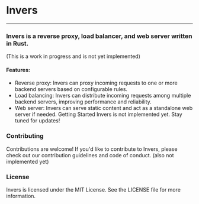 # Invers

---

### Invers is a reverse proxy, load balancer, and web server written in Rust.
(This is a work in progress and is not yet implemented)
#### Features:
- Reverse proxy: Invers can proxy incoming requests to one or more backend servers based on configurable rules.
- Load balancing: Invers can distribute incoming requests among multiple backend servers, improving performance and reliability.
- Web server: Invers can serve static content and act as a standalone web server if needed.
  Getting Started
  Invers is not implemented yet. Stay tuned for updates!

### Contributing
Contributions are welcome! If you'd like to contribute to Invers, please check out our contribution guidelines and code of conduct. (also not implemented yet)

### License
Invers is licensed under the MIT License. See the LICENSE file for more information.